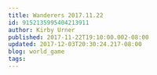 ```yaml
---
title: Wanderers 2017.11.22
id: 9152135995404213911
author: Kirby Urner
published: 2017-11-22T19:10:00.002-08:00
updated: 2017-12-03T20:30:24.217-08:00
blog: world_game
tags: 
---
```


